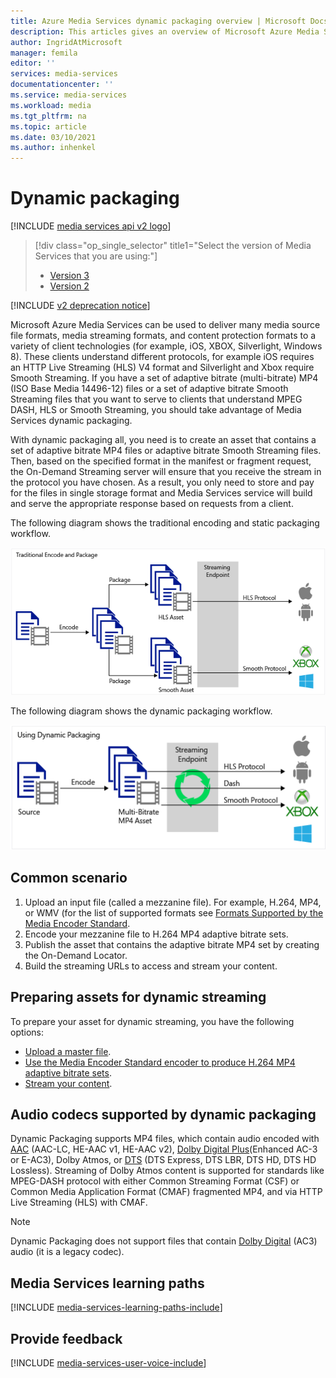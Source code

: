 ```yaml
---
title: Azure Media Services dynamic packaging overview | Microsoft Docs
description: This articles gives an overview of Microsoft Azure Media Services dynamic packaging.
author: IngridAtMicrosoft
manager: femila
editor: ''
services: media-services
documentationcenter: ''
ms.service: media-services
ms.workload: media
ms.tgt_pltfrm: na
ms.topic: article
ms.date: 03/10/2021
ms.author: inhenkel
---
```

# Dynamic packaging

[!INCLUDE [media services api v2 logo](./includes/v2-hr.md)]

> [!div class="op_single_selector" title1="Select the version of Media Services that you are using:"]
> * [Version 3](../latest/encode-dynamic-packaging-concept.md)
> * [Version 2](media-services-dynamic-packaging-overview.md)

[!INCLUDE [v2 deprecation notice](../latest/includes/v2-deprecation-notice.md)]

Microsoft Azure Media Services can be used to deliver many media source file formats, media streaming formats, and content protection formats to a variety of client technologies (for example, iOS, XBOX, Silverlight, Windows 8). These clients understand different protocols, for example iOS requires an HTTP Live Streaming (HLS) V4 format and Silverlight and Xbox require Smooth Streaming. If you have a set of adaptive bitrate (multi-bitrate) MP4 (ISO Base Media 14496-12) files or a set of adaptive bitrate Smooth Streaming files that you want to serve to clients that understand MPEG DASH, HLS or Smooth Streaming, you should take advantage of Media Services dynamic packaging.

With dynamic packaging all, you need is to create an asset that contains a set of adaptive bitrate MP4 files or adaptive bitrate Smooth Streaming files. Then, based on the specified format in the manifest or fragment request, the On-Demand Streaming server will ensure that you receive the stream in the protocol you have chosen. As a result, you only need to store and pay for the files in single storage format and Media Services service will build and serve the appropriate response based on requests from a client.

The following diagram shows the traditional encoding and static packaging workflow.

![Static Encoding](./media/media-services-dynamic-packaging-overview/media-services-static-packaging.png)

The following diagram shows the dynamic packaging workflow.

![Dynamic Encoding](./media/media-services-dynamic-packaging-overview/media-services-dynamic-packaging.png)

## Common scenario

1. Upload an input file (called a mezzanine file). For example, H.264, MP4, or WMV (for the list of supported formats see [Formats Supported by the Media Encoder Standard](media-services-media-encoder-standard-formats.md).
2. Encode your mezzanine file to H.264 MP4 adaptive bitrate sets.
3. Publish the asset that contains the adaptive bitrate MP4 set by creating the On-Demand Locator.
4. Build the streaming URLs to access and stream your content.

## Preparing assets for dynamic streaming

To prepare your asset for dynamic streaming, you have the following options:

- [Upload a master file](media-services-dotnet-upload-files.md).
- [Use the Media Encoder Standard encoder to produce H.264 MP4 adaptive bitrate sets](media-services-dotnet-encode-with-media-encoder-standard.md).
- [Stream your content](media-services-deliver-content-overview.md).

## Audio codecs supported by dynamic packaging

Dynamic Packaging supports MP4 files, which contain audio encoded with [AAC](https://en.wikipedia.org/wiki/Advanced_Audio_Coding) (AAC-LC, HE-AAC v1, HE-AAC v2), [Dolby Digital Plus](https://en.wikipedia.org/wiki/Dolby_Digital_Plus)(Enhanced AC-3 or E-AC3), Dolby Atmos, or [DTS](https://en.wikipedia.org/wiki/DTS_%28sound_system%29) (DTS Express, DTS LBR, DTS HD, DTS HD Lossless). Streaming of Dolby Atmos content is supported for standards like MPEG-DASH protocol with either Common Streaming Format (CSF) or Common Media Application Format (CMAF) fragmented MP4, and via HTTP Live Streaming (HLS) with CMAF.

> [!NOTE]
> Dynamic Packaging does not support files that contain [Dolby Digital](https://en.wikipedia.org/wiki/Dolby_Digital) (AC3) audio (it is a legacy codec).

## Media Services learning paths

[!INCLUDE [media-services-learning-paths-include](../extra/media-services-learning-paths-include.md)]

## Provide feedback

[!INCLUDE [media-services-user-voice-include](../extra/media-services-user-voice-include.md)]
